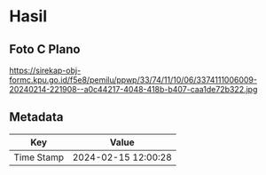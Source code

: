 # Hasil

## Foto C Plano

https://sirekap-obj-formc.kpu.go.id/f5e8/pemilu/ppwp/33/74/11/10/06/3374111006009-20240214-221908--a0c44217-4048-418b-b407-caa1de72b322.jpg


## Metadata

| Key        | Value               |
| ---------- | ------------------- |
| Time Stamp | 2024-02-15 12:00:28 |



